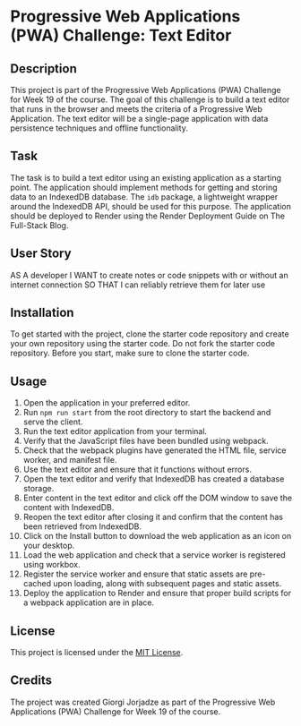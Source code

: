 # Progressive Web Applications (PWA) Challenge: Text Editor

## Description

This project is part of the Progressive Web Applications (PWA) Challenge for Week 19 of the course. The goal of this challenge is to build a text editor that runs in the browser and meets the criteria of a Progressive Web Application. The text editor will be a single-page application with data persistence techniques and offline functionality.

## Task

The task is to build a text editor using an existing application as a starting point. The application should implement methods for getting and storing data to an IndexedDB database. The `idb` package, a lightweight wrapper around the IndexedDB API, should be used for this purpose. The application should be deployed to Render using the Render Deployment Guide on The Full-Stack Blog.

## User Story

AS A developer
I WANT to create notes or code snippets with or without an internet connection
SO THAT I can reliably retrieve them for later use


## Installation

To get started with the project, clone the starter code repository and create your own repository using the starter code. Do not fork the starter code repository. Before you start, make sure to clone the starter code.

## Usage

1. Open the application in your preferred editor.
2. Run `npm run start` from the root directory to start the backend and serve the client.
3. Run the text editor application from your terminal.
4. Verify that the JavaScript files have been bundled using webpack.
5. Check that the webpack plugins have generated the HTML file, service worker, and manifest file.
6. Use the text editor and ensure that it functions without errors.
7. Open the text editor and verify that IndexedDB has created a database storage.
8. Enter content in the text editor and click off the DOM window to save the content with IndexedDB.
9. Reopen the text editor after closing it and confirm that the content has been retrieved from IndexedDB.
10. Click on the Install button to download the web application as an icon on your desktop.
11. Load the web application and check that a service worker is registered using workbox.
12. Register the service worker and ensure that static assets are pre-cached upon loading, along with subsequent pages and static assets.
13. Deploy the application to Render and ensure that proper build scripts for a webpack application are in place.

## License

This project is licensed under the [MIT License](LICENSE).

## Credits

The project was created Giorgi Jorjadze as part of the Progressive Web Applications (PWA) Challenge for Week 19 of the course.





